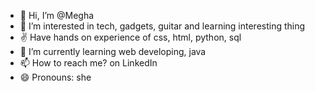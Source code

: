 - 👋 Hi, I’m @Megha
- 👀 I’m interested in tech, gadgets, guitar and learning interesting thing
- ✌ Have hands on experience of css, html, python, sql
- 🌱 I’m currently learning web developing, java 
- 📫 How to reach me? on LinkedIn
- 😄 Pronouns: she


<!---
LikeLuna/LikeLuna is a ✨ special ✨ repository because its `README.md` (this file) appears on your GitHub profile.
You can click the Preview link to take a look at your changes.
--->
